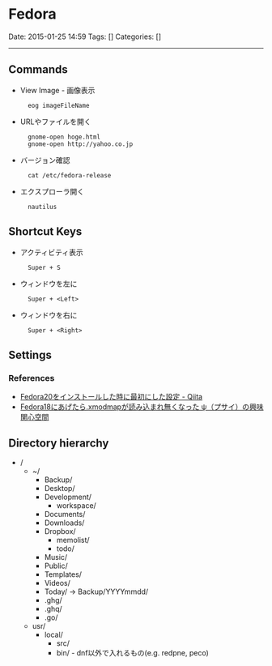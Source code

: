 # Fedora

Date: 2015-01-25 14:59
Tags: []
Categories: []

---

## Commands

- View Image - 画像表示

        eog imageFileName

- URLやファイルを開く

        gnome-open hoge.html
        gnome-open http://yahoo.co.jp

- バージョン確認

        cat /etc/fedora-release

- エクスプローラ開く

        nautilus

## Shortcut Keys

- アクティビティ表示

        Super + S

- ウィンドウを左に

        Super + <Left>

- ウィンドウを右に

        Super + <Right>

## Settings

### References

- [Fedora20をインストールした時に最初にした設定 - Qiita](http://qiita.com/arai-wa/items/61b78796c133d0afca10)
- [Fedora18にあげたら.xmodmapが読み込まれ無くなった ψ（プサイ）の興味関心空間](http://ledyba.org/2013/03/31143117.php)

## Directory hierarchy

- /
    - ~/
        - Backup/
        - Desktop/
        - Development/
            - workspace/
        - Documents/
        - Downloads/
        - Dropbox/
            - memolist/
            - todo/
        - Music/
        - Public/
        - Templates/
        - Videos/
        - Today/ -> Backup/YYYYmmdd/
        - .ghg/
        - .ghq/
        - .go/
    - usr/
        - local/
            - src/
            - bin/ - dnf以外で入れるもの(e.g. redpne, peco)

